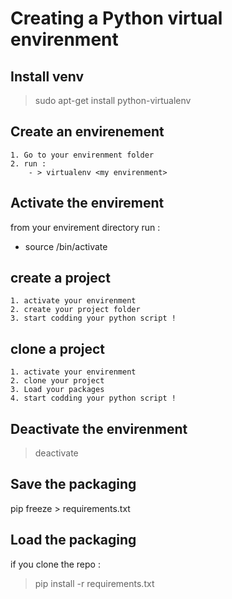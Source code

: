 # Creating a Python virtual envirenment

## Install venv

> sudo apt-get install python-virtualenv

## Create an envirenement

	1. Go to your envirenment folder
	2. run :
		- > virtualenv <my envirenment>

## Activate the envirement

from your envirement directory run :
- source /bin/activate


## create a project

	1. activate your envirenment
	2. create your project folder
	3. start codding your python script !  

## clone a project

	1. activate your envirenment
	2. clone your project
	3. Load your packages
	4. start codding your python script !  



## Deactivate the envirenment

> deactivate

## Save the packaging

pip freeze > requirements.txt 

## Load the packaging

if you clone the repo : 

> pip install -r requirements.txt
